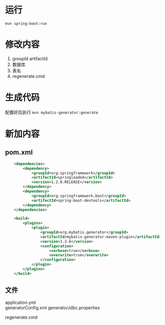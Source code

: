 # 运行
`mvn spring-boot:run`

# 修改内容
1. groupId  artifactId
2. 数据库
3. 表名
4. regenerate.cmd

# 生成代码
配置好后执行 `mvn mybatis-generator:generate` 



# 新加内容

## pom.xml
```xml
    <dependencies>
		<dependency>
            <groupId>org.springframework</groupId>
            <artifactId>springloaded</artifactId>
			<version>1.2.8.RELEASE</version>
        </dependency>
        <dependency>
            <groupId>org.springframework.boot</groupId>
            <artifactId>spring-boot-devtools</artifactId>
        </dependency>
    </dependencies>

	<build>
		<plugins>
			<plugin>
				<groupId>org.mybatis.generator</groupId>
				<artifactId>mybatis-generator-maven-plugin</artifactId>
				<version>1.3.6</version>
				<configuration>
					<verbose>true</verbose>
					<overwrite>true</overwrite>
				</configuration>
			</plugin>
		</plugins>
	</build>
```
## 文件

application.yml  
generatorConfig.xml
generatorJdbc.properties

regenerate.cmd